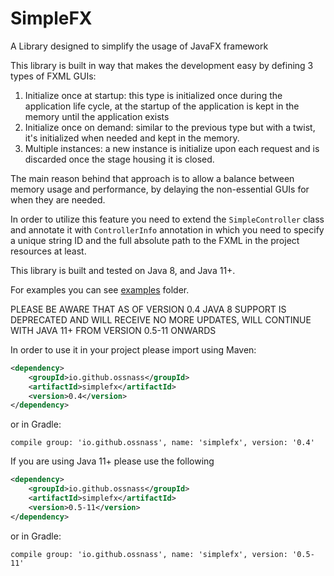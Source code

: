 # SimpleFX

A Library designed to simplify the usage of JavaFX framework

This library is built in way that makes the development easy by defining 3 types of FXML GUIs:

1.  Initialize once at startup: this type is initialized once during the application life cycle, at the startup of the application is kept in the memory until the application exists 
2.  Initialize once on demand: similar to the previous type but with a twist, it's initialized when needed and kept in the memory. 
3.  Multiple instances: a new instance is initialize upon each request and is discarded once the stage housing it is closed.

The main reason behind that approach is to allow a balance between memory usage and performance, by delaying the non-essential GUIs for when they are needed.

In order to utilize this feature you need to extend the `SimpleController` class and annotate it with `ControllerInfo` annotation in which you need to specify a unique string ID and the full absolute path to the FXML in the project resources at least.

This library is built and tested on Java 8, and Java 11+.

For examples you can see [examples](examples) folder.


PLEASE BE AWARE THAT AS OF VERSION 0.4 JAVA 8 SUPPORT IS DEPRECATED AND WILL RECEIVE NO MORE UPDATES, WILL CONTINUE WITH JAVA 11+ FROM VERSION 0.5-11 ONWARDS 

In order to use it in your project please import using Maven:

```xml
<dependency>
    <groupId>io.github.ossnass</groupId>
    <artifactId>simplefx</artifactId>
    <version>0.4</version>
</dependency>
```

or in Gradle:

```
compile group: 'io.github.ossnass', name: 'simplefx', version: '0.4'
```

If you are using Java 11+ please use the following

```xml
<dependency>
    <groupId>io.github.ossnass</groupId>
    <artifactId>simplefx</artifactId>
    <version>0.5-11</version>
</dependency>
```

or in Gradle:

```
compile group: 'io.github.ossnass', name: 'simplefx', version: '0.5-11'
```

